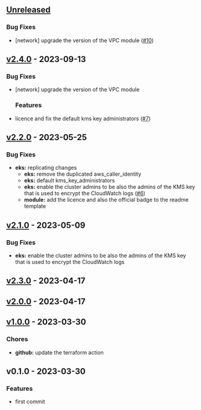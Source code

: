 <a name="unreleased"></a>
## [Unreleased]

### Bug Fixes
- [network] upgrade the version of the VPC module ([#10](/issues/10))
  
  
<a name="v2.4.0"></a>
## [v2.4.0] - 2023-09-13
### Bug Fixes
- [network] upgrade the version of the VPC module
  
  ### Features
- licence and fix the default kms key administrators ([#7](/issues/7))
  
  
<a name="v2.2.0"></a>
## [v2.2.0] - 2023-05-25
### Bug Fixes
- **eks:** replicating changes
  - **eks:** remove the duplicated aws_caller_identity
  - **eks:** default kms_key_administrators
  - **eks:** enable the cluster admins to be also the admins of the KMS key that is used to encrypt the CloudWatch logs ([#6](/issues/6))
  - **module:** add the licence and also the official badge to the readme template
  
  
<a name="v2.1.0"></a>
## [v2.1.0] - 2023-05-09
### Bug Fixes
- **eks:** enable the cluster admins to be also the admins of the KMS key that is used to encrypt the CloudWatch logs
  
  
<a name="v2.3.0"></a>
## [v2.3.0] - 2023-04-17

<a name="v2.0.0"></a>
## [v2.0.0] - 2023-04-17

<a name="v1.0.0"></a>
## [v1.0.0] - 2023-03-30
### Chores
- **github:** update the terraform action
  
  
<a name="v0.1.0"></a>
## v0.1.0 - 2023-03-30
### Features
- first commit
  
  
[Unreleased]: /compare/v2.4.0...HEAD
[v2.4.0]: /compare/v2.2.0...v2.4.0
[v2.2.0]: /compare/v2.1.0...v2.2.0
[v2.1.0]: /compare/v2.3.0...v2.1.0
[v2.3.0]: /compare/v2.0.0...v2.3.0
[v2.0.0]: /compare/v1.0.0...v2.0.0
[v1.0.0]: /compare/v0.1.0...v1.0.0
